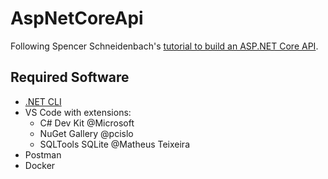# AspNetCoreApi
Following Spencer Schneidenbach's [tutorial to build an ASP.NET Core API](https://schneidenbach.github.io/building-apis-with-csharp-and-aspnet-core/).

## Required Software
- [.NET CLI](https://dot.net)
- VS Code with extensions:
    - C# Dev Kit @Microsoft
    - NuGet Gallery @pcislo
    - SQLTools SQLite @Matheus Teixeira
- Postman
- Docker